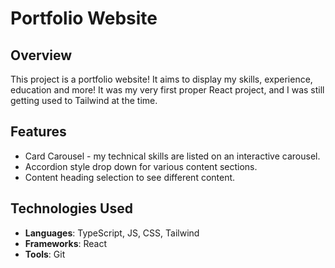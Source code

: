 # Portfolio Website

## Overview
This project is a portfolio website! It aims to display my skills, experience, education and more!
It was my very first proper React project, and I was still getting used to Tailwind at the time.


## Features
- Card Carousel - my technical skills are listed on an interactive carousel.
- Accordion style drop down for various content sections.
- Content heading selection to see different content.

## Technologies Used
- **Languages**: TypeScript, JS, CSS, Tailwind
- **Frameworks**: React
- **Tools**: Git

